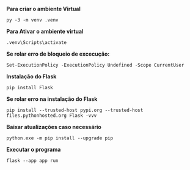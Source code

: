 **Para criar o ambiente Virtual**

```shell
py -3 -m venv .venv
```

**Para Ativar o ambiente virtual**

```shell
.venv\Scripts\activate
```

**Se rolar erro de bloqueio de excecução:**

```shell
Set-ExecutionPolicy -ExecutionPolicy Undefined -Scope CurrentUser
```

**Instalação do Flask**

```shell
pip install Flask
```

**Se rolar erro na instalação do Flask**

```shell
pip install --trusted-host pypi.org --trusted-host files.pythonhosted.org Flask -vvv
```

**Baixar atualizações caso necessário**

```shell
python.exe -m pip install --upgrade pip
```

**Executar o programa**

```shell
flask --app app run
```
